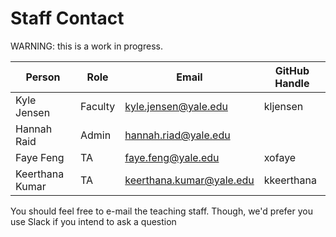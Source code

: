 # Staff Contact

WARNING: this is a work in progress.

| Person          | Role    | Email                    | GitHub Handle |
| --------------- | ------- | ------------------------ | ------------- |
| Kyle Jensen     | Faculty | kyle.jensen@yale.edu     | kljensen      |
| Hannah Raid     | Admin   | hannah.riad@yale.edu     |               |
| Faye Feng       | TA      | faye.feng@yale.edu       | xofaye        |
| Keerthana Kumar | TA      | keerthana.kumar@yale.edu | kkeerthana    |

You should feel free to e-mail the teaching staff. Though,
we'd prefer you use Slack if you intend to ask a question
